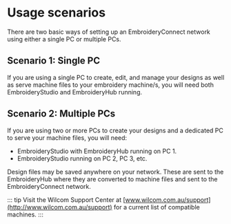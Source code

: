 # Usage scenarios

There are two basic ways of setting up an EmbroideryConnect network using either a single PC or multiple PCs.

## Scenario 1: Single PC

If you are using a single PC to create, edit, and manage your designs as well as serve machine files to your embroidery machine/s, you will need both EmbroideryStudio and EmbroideryHub running.

## Scenario 2: Multiple PCs

If you are using two or more PCs to create your designs and a dedicated PC to serve your machine files, you will need:

- EmbroideryStudio with EmbroideryHub running on PC 1.
- EmbroideryStudio running on PC 2, PC 3, etc.

Design files may be saved anywhere on your network. These are sent to the EmbroideryHub where they are converted to machine files and sent to the EmbroideryConnect network.

::: tip
Visit the Wilcom Support Center at [www.wilcom.com.au/support](http://www.wilcom.com.au/support) for a current list of compatible machines.
:::
